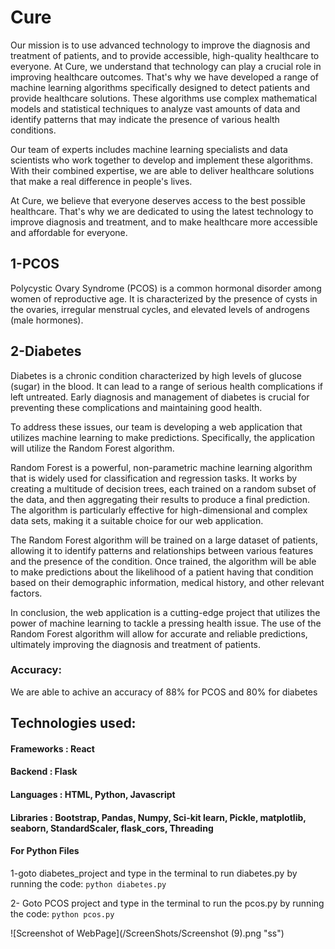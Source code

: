 # Cure

Our mission is to use advanced technology to improve the diagnosis and treatment of patients, and to provide accessible, high-quality healthcare to everyone.
At Cure, we understand that technology can play a crucial role in improving healthcare outcomes. That's why we have developed a range of machine learning algorithms specifically designed to detect patients and provide healthcare solutions. These algorithms use complex mathematical models and statistical techniques to analyze vast amounts of data and identify patterns that may indicate the presence of various health conditions.

Our team of experts includes machine learning specialists and data scientists who work together to develop and implement these algorithms. With their combined expertise, we are able to deliver healthcare solutions that make a real difference in people's lives.

At Cure, we believe that everyone deserves access to the best possible healthcare. That's why we are dedicated to using the latest technology to improve diagnosis and treatment, and to make healthcare more accessible and affordable for everyone.


## 1-PCOS
Polycystic Ovary Syndrome (PCOS) is a common hormonal disorder among women of reproductive age. It is characterized by the presence of cysts in the ovaries, irregular menstrual cycles, and elevated levels of androgens (male hormones).

## 2-Diabetes
Diabetes is a chronic condition characterized by high levels of glucose (sugar) in the blood. It can lead to a range of serious health complications if left untreated. Early diagnosis and management of diabetes is crucial for preventing these complications and maintaining good health.

To address these issues, our team is developing a web application that utilizes machine learning to make predictions. Specifically, the application will utilize the Random Forest algorithm.

Random Forest is a powerful, non-parametric machine learning algorithm that is widely used for classification and regression tasks. It works by creating a multitude of decision trees, each trained on a random subset of the data, and then aggregating their results to produce a final prediction. The algorithm is particularly effective for high-dimensional and complex data sets, making it a suitable choice for our web application.

The Random Forest algorithm will be trained on a large dataset of patients, allowing it to identify patterns and relationships between various features and the presence of the condition. Once trained, the algorithm will be able to make predictions about the likelihood of a patient having that condition based on their demographic information, medical history, and other relevant factors.

In conclusion, the web application is a cutting-edge project that utilizes the power of machine learning to tackle a pressing health issue. The use of the Random Forest algorithm will allow for accurate and reliable predictions, ultimately improving the diagnosis and treatment of patients.

### Accuracy: 
We are able to achive an accuracy of 88% for PCOS and 80% for diabetes

## Technologies used: 

#### Frameworks : React
#### Backend : Flask 
#### Languages : HTML, Python, Javascript
#### Libraries : Bootstrap, Pandas, Numpy, Sci-kit learn, Pickle, matplotlib, seaborn, StandardScaler, flask_cors, Threading


#### For Python Files
1-goto diabetes_project and type in the terminal to run diabetes.py by running the code:
`python diabetes.py`

2- Goto PCOS project and type in the terminal to run the pcos.py by running the code:
`python pcos.py`


![Screenshot of WebPage](/ScreenShots/Screenshot (9).png "ss")
